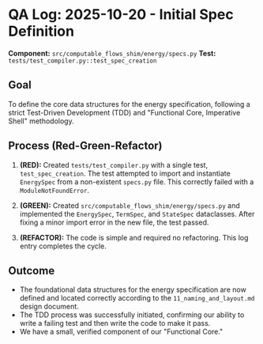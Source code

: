 # QA Log: 2025-10-20 - Initial Spec Definition

**Component:** `src/computable_flows_shim/energy/specs.py`
**Test:** `tests/test_compiler.py::test_spec_creation`

## Goal
To define the core data structures for the energy specification, following a strict Test-Driven Development (TDD) and "Functional Core, Imperative Shell" methodology.

## Process (Red-Green-Refactor)

1.  **(RED):** Created `tests/test_compiler.py` with a single test, `test_spec_creation`. The test attempted to import and instantiate `EnergySpec` from a non-existent `specs.py` file. This correctly failed with a `ModuleNotFoundError`.

2.  **(GREEN):** Created `src/computable_flows_shim/energy/specs.py` and implemented the `EnergySpec`, `TermSpec`, and `StateSpec` dataclasses. After fixing a minor import error in the new file, the test passed.

3.  **(REFACTOR):** The code is simple and required no refactoring. This log entry completes the cycle.

## Outcome
- The foundational data structures for the energy specification are now defined and located correctly according to the `11_naming_and_layout.md` design document.
- The TDD process was successfully initiated, confirming our ability to write a failing test and then write the code to make it pass.
- We have a small, verified component of our "Functional Core."
